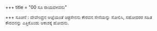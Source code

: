 +++
title = "00 ಸೂ ರಾಯದಳವನು"

+++
ಸೂಚನೆ : ದೇವೇಂದ್ರನ ಆಜ್ಞೆಯಂತೆ ಚಿತ್ರಸೇನನು ಕೌರವನ ಸೇನೆಯನ್ನು ಸೋಲಿಸಿ, ಸಹೋದರರ ಸಹಿತ ಕೌರವನನ್ನು ಎತ್ತಿಕೊಂಡು ಆಕಾಶಕ್ಕೆ ಹೋದನು.